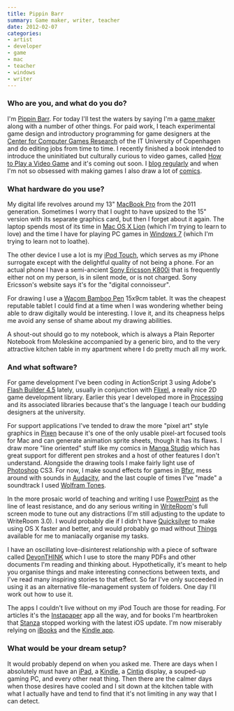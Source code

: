 ```yaml
---
title: Pippin Barr
summary: Game maker, writer, teacher
date: 2012-02-07
categories:
- artist
- developer
- game
- mac
- teacher
- windows
- writer
---
```


### Who are you, and what do you do?

I'm [Pippin Barr](http://www.pippinbarr.com/ "Pippin's website"). For today I'll test the waters by saying I'm a [game maker](http://www.pippinbarr.com/games/ "Pippin's games.") along with a number of other things. For paid work, I teach experimental game design and introductory programming for game designers at the [Center for Computer Games Research](http://game.itu.dk/ "The Center for Computer Games Research's site.") of the IT University of Copenhagen and do editing jobs from time to time. I recently finished a book intended to introduce the uninitiated but culturally curious to video games, called [How to Play a Video Game](http://www.awapress.com/products/published/books/thegingerseries/howtoplayavideogame "Pippin's book.") and it's coming out soon. I [blog regularly](http://www.pippinbarr.com/inininoutoutout/ "Pippin's posts.") and when I'm not so obsessed with making games I also draw a lot of [comics](http://www.pippinbarr.com/stimulusresponse/ "Pippin's comics.").

### What hardware do you use?

My digital life revolves around my 13" [MacBook Pro][macbook-pro] from the 2011 generation. Sometimes I worry that I ought to have upsized to the 15" version with its separate graphics card, but then I forget about it again. The laptop spends most of its time in [Mac OS X Lion][macos] (which I'm trying to learn to love) and the time I have for playing PC games in [Windows 7][windows-7] (which I'm trying to learn not to loathe).

The other device I use a lot is my [iPod Touch][ipod-touch], which serves as my iPhone surrogate except with the delightful quality of not being a phone. For an actual phone I have a semi-ancient [Sony Ericsson K800i][k800i] that is frequently either not on my person, is in silent mode, or is not charged. Sony Ericsson's website says it's for the "digital connoisseur".

For drawing I use a [Wacom Bamboo Pen][bamboo] 15x9cm tablet. It was the cheapest reputable tablet I could find at a time when I was wondering whether being able to draw digitally would be interesting. I love it, and its cheapness helps me avoid any sense of shame about my drawing abilities.

A shout-out should go to my notebook, which is always a Plain Reporter Notebook from Moleskine accompanied by a generic biro, and to the very attractive kitchen table in my apartment where I do pretty much all my work.

### And what software?

For game development I've been coding in ActionScript 3 using Adobe's [Flash Builder 4.5][flash-builder] lately, usually in conjunction with [Flixel][], a really nice 2D game development library. Earlier this year I developed more in [Processing][] and its associated libraries because that's the language I teach our budding designers at the university.

For support applications I've tended to draw the more "pixel art" style graphics in [Pixen][] because it's one of the only usable pixel-art focused tools for Mac and can generate animation sprite sheets, though it has its flaws. I draw more "line oriented" stuff like my comics in [Manga Studio][manga-studio-debut] which has great support for different pen strokes and a host of other features I don't understand. Alongside the drawing tools I make fairly light use of [Photoshop][] CS3. For now, I make sound effects for games in [Bfxr][], mess around with sounds in [Audacity][], and the last couple of times I've "made" a soundtrack I used [Wolfram Tones][wolfram-tones].

In the more prosaic world of teaching and writing I use [PowerPoint][] as the line of least resistance, and do any serious writing in [WriteRoom][]'s full screen mode to tune out any distractions (I'm still adjusting to the update to WriteRoom 3.0). I would probably die if I didn't have [Quicksilver][] to make using OS X faster and better, and would probably go mad without [Things][] available for me to maniacally organise my tasks.

I have an oscillating love-disinterest relationship with a piece of software called [DevonTHINK][] which I use to store the many PDFs and other documents I'm reading and thinking about. Hypothetically, it's meant to help you organise things and make interesting connections between texts, and I've read many inspiring stories to that effect. So far I've only succeeded in using it as an alternative file-management system of folders. One day I'll work out how to use it.

The apps I couldn't live without on my iPod Touch are those for reading. For articles it's the [Instapaper][instapaper-ios] app all the way, and for books I'm heartbroken that [Stanza][stanza-ios] stopped working with the latest iOS update. I'm now miserably relying on [iBooks][ibooks-ios] and the [Kindle app][kindle-ios].

### What would be your dream setup?

It would probably depend on when you asked me. There are days when I absolutely must have an [iPad][], a [Kindle][], a [Cintiq][] display, a souped-up gaming PC, and every other neat thing. Then there are the calmer days when those desires have cooled and I sit down at the kitchen table with what I actually have and tend to find that it's not limiting in any way that I can detect.

[audacity]: https://sourceforge.net/projects/audacity/ "An open-source, cross-platform audio editor."
[bamboo]: https://www.wacom.com/en-us/us/bamboo "Smaller pen/multi-touch tablets."
[bfxr]: https://www.bfxr.net/ "An audio generator tool, often used for games."
[cintiq]: https://www.wacom.com/en-us/us/cintiq "A computer screen you can draw on."
[devonthink]: https://www.devontechnologies.com/apps/devonthink/ "Software for storing all your documents, scans etc."
[flash-builder]: http://web.archive.org/web/20180623141517/https://helpx.adobe.com/creative-cloud/kb/creative-cloud-apps-download.html "A tool for generating Flash apps via the Flex framework."
[flixel]: https://flixel.org/ "A games framework written for Actionscript/Flash."
[ibooks-ios]: https://apps.apple.com/us/app/ibooks/id364709193 "A book reader for iOS."
[instapaper-ios]: http://web.archive.org/web/20221221083204/https://www.instapaper.com/iphone "An iPhone app for reading Instapaper saved pages."
[ipad]: https://www.apple.com/ipad/ "A tablet device."
[ipod-touch]: https://support.apple.com/ipod-touch "It's like an iPhone, without the phone bit."
[k800i]: https://en.wikipedia.org/wiki/Sony_Ericsson_K800i "An old mobile phone."
[kindle-ios]: https://apps.apple.com/gb/app/kindle/id302584613 "An iPhone app for accessing Kindle content from Amazon."
[kindle]: http://web.archive.org/web/20230315012831/http://www.amazon.com/Kindle-Ereader-ebook-reader/dp/B007HCCNJU/ "A digital book reader."
[macbook-pro]: https://www.apple.com/macbook-pro/ "A laptop."
[macos]: https://en.wikipedia.org/wiki/MacOS "An operating system for Mac hardware."
[manga-studio-debut]: http://web.archive.org/web/20171203004018/http://my.smithmicro.com:80/manga-studio-5.html "Comic and manga creation software."
[photoshop]: https://www.adobe.com/products/photoshop.html "A bitmap image editor."
[pixen]: https://github.com/philippec/pixen/ "A pixel art editor for the Mac."
[powerpoint]: https://www.microsoft.com/en-us/microsoft-365/powerpoint "Presentation software."
[processing]: https://processing.org/ "A programming language/environment."
[quicksilver]: https://qsapp.com/ "A data manipulator and launcher for the Mac."
[stanza-ios]: http://web.archive.org/web/20160608190945/http://www.macworld.com:80/product/62612/stanza.html "A digital book reader for iOS."
[things]: https://culturedcode.com/things/ "A task management application for the Mac."
[windows-7]: https://en.wikipedia.org/wiki/Windows_7 "An operating system."
[wolfram-tones]: https://tones.wolfram.com:443/ "An experimental audio generating web tool."
[writeroom]: http://web.archive.org/web/20230717210502/https://www.hogbaysoftware.com/products/writeroom/ "Full-screen writing software."
